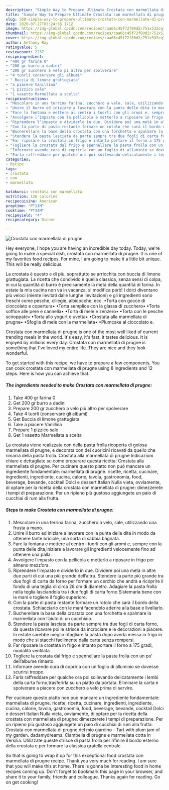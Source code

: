 ```yaml
---
description: "Simple Way to Prepare Ultimate Crostata con marmellata di prugne"
title: "Simple Way to Prepare Ultimate Crostata con marmellata di prugne"
slug: 569-simple-way-to-prepare-ultimate-crostata-con-marmellata-di-prugne
date: 2020-07-27T03:24:56.171Z
image: https://img-global.cpcdn.com/recipes/caa66c45f72f80d2/751x532cq70/crostata-con-marmellata-di-prugne-recipe-main-photo.jpg
thumbnail: https://img-global.cpcdn.com/recipes/caa66c45f72f80d2/751x532cq70/crostata-con-marmellata-di-prugne-recipe-main-photo.jpg
cover: https://img-global.cpcdn.com/recipes/caa66c45f72f80d2/751x532cq70/crostata-con-marmellata-di-prugne-recipe-main-photo.jpg
author: Anthony Ray
ratingvalue: 5
reviewcount: 2237
recipeingredient:
- "400 gr farina 0"
- "200 gr burro a dadini"
- "200 gr zucchero a velo pi altro per spolverare"
- "4 tuorli conservare gli albumi"
- " Buccia di limone grattugiata"
- "a piacere Vanillina"
- "1 pizzico sale"
- "1 vasetto Marmellata a scelta"
recipeinstructions:
- "Mescolare in una terrina farina, zucchero a velo, sale, utilizzando una frusta a mano."
- "Unire il burro ed iniziare a lavorare con la punta delle dita in modo da ottenere tante briciole, una sorta di sabbia bagnata."
- "Fare la fontana e mettere al centro i tuorli con gli aromi e, sempre con la punta delle dita,iniziare a lavorare gli ingredienti velocemente fino ad ottenere una palla."
- "Avvolgere l’impasto con la pellicola e metterlo a riposare in frigo per almeno mezz’ora."
- "Riprendere l’impasto e dividerlo in due. Dividere poi una metà in altre due parti di cui una più grande dell’altra. Stendere la parte più grande tra due fogli di carta da forno per formare un cerchio che andrà a ricoprire il fondo di una teglia di circa 28 cm di diametro. Adagiare la pasta frolla nella teglia lasciandola tra i due fogli di carta forno Sistemarla bene con le mani e togliere il foglio superiore."
- "Con la parte di pasta restante formare un rotolo che sarà il bordo della crostata. Schiacciarlo con le mani facendolo aderire alla base e livellarlo."
- "Bucherellare la base della crostata con una forchetta e spalmare la marmellata con l’aiuto di un cucchiaio."
- "Stendere la pasta lasciata da parte sempre tra due fogli di carta forno, da questa ricavare poi le strisce da incrociare e le decorazioni a piacere. In estate sarebbe meglio ritagliare la pasta dopo averla messa in frigo in modo che si stacchi facilmente dalla carta senza rompersi."
- "Far riposare la crostata in frigo e intanto portare il forno a 175 gradi, modalità ventilata."
- "Togliere la crostata dal frigo e spennellare la pasta frolla con un po’ dell’albume rimasto."
- "Infornare avendo cura di coprirla con un foglio di alluminio se dovesse scurirsi troppo."
- "Farla raffreddare per qualche ora poi sollevando delicatamente i lembi della carta forno,trasferirla su un piatto da portata. Eliminare la carta e spolverare a piacere con zucchero a velo prima di servire."
categories:
- Recipe
tags:
- crostata
- con
- marmellata

katakunci: crostata con marmellata 
nutrition: 126 calories
recipecuisine: American
preptime: "PT11M"
cooktime: "PT34M"
recipeyield: "4"
recipecategory: Dinner

---
```



![Crostata con marmellata di prugne](https://img-global.cpcdn.com/recipes/caa66c45f72f80d2/751x532cq70/crostata-con-marmellata-di-prugne-recipe-main-photo.jpg)

Hey everyone, I hope you are having an incredible day today. Today, we're going to make a special dish, crostata con marmellata di prugne. It is one of my favorites food recipes. For mine, I am going to make it a little bit unique. This will be really delicious.

La crostata è questo e di più, soprattutto se arricchita con buccia di limone grattugiata. La ricetta che condivido è quella classica, senza sensi di colpa, in cui la quantità di burro è precisamente la metà della quantità di farina. In estate la mia cucina non va in vacanza, si modifica però! I dolci diventano più veloci (niente lievitati dalle lunghe lievitazioni) e gli ingredienti sono freschi come pesche, ciliegie, albicocche, ecc. •Torta con gocce di cioccolato e copertura• •Torta semplice con la glassa di zucchero• •Torta soffice alle pere e cannella• •Torta di mele e zenzero• •Torta con le pesche sciroppate• •Torta allo yogurt e uvetta• •Crostata alla marmellata di prugne• •Sfoglia di mele con la marmellata• •Plumcake al cioccolato e.

Crostata con marmellata di prugne is one of the most well liked of current trending meals in the world. It's easy, it's fast, it tastes delicious. It is enjoyed by millions every day. Crostata con marmellata di prugne is something that I've loved my entire life. They are nice and they look wonderful.


To get started with this recipe, we have to prepare a few components. You can cook crostata con marmellata di prugne using 8 ingredients and 12 steps. Here is how you can achieve that.

<!--inarticleads1-->

##### The ingredients needed to make Crostata con marmellata di prugne:

1. Take 400 gr farina 0
1. Get 200 gr burro a dadini
1. Prepare 200 gr zucchero a velo più altro per spolverare
1. Take 4 tuorli (conservare gli albumi)
1. Get  Buccia di limone grattugiata
1. Take a piacere Vanillina
1. Prepare 1 pizzico sale
1. Get 1 vasetto Marmellata a scelta


La crostata viene realizzata con della pasta frolla ricoperta di golosa marmellata di prugne, e decorata con dei cuoricini ricavati da quello che rimarrà della pasta frolla. Crostata alla marmellata di prugne Indicazioni chiare e dettagliate su come preparare questa ricetta: Crostata alla marmellata di prugne. Per cucinare questo piatto non può mancare un ingrediente fondamentale: marmellata di prugne. ricette, ricetta, cucinare, ingredienti, ingrediente, cucina, calorie, tavola, gastronomia, food, beverage, bevande, cocktail Dolci e dessert Italian Nulla vieta, ovviamente, di optare per la ricetta della crostata con marmellata di prugne: dimezzerete i tempi di preparazione. Per un ripieno più gustoso aggiungete un paio di cucchiai di rum alla frutta. 

<!--inarticleads2-->

##### Steps to make Crostata con marmellata di prugne:

1. Mescolare in una terrina farina, zucchero a velo, sale, utilizzando una frusta a mano.
1. Unire il burro ed iniziare a lavorare con la punta delle dita in modo da ottenere tante briciole, una sorta di sabbia bagnata.
1. Fare la fontana e mettere al centro i tuorli con gli aromi e, sempre con la punta delle dita,iniziare a lavorare gli ingredienti velocemente fino ad ottenere una palla.
1. Avvolgere l’impasto con la pellicola e metterlo a riposare in frigo per almeno mezz’ora.
1. Riprendere l’impasto e dividerlo in due. Dividere poi una metà in altre due parti di cui una più grande dell’altra. Stendere la parte più grande tra due fogli di carta da forno per formare un cerchio che andrà a ricoprire il fondo di una teglia di circa 28 cm di diametro. Adagiare la pasta frolla nella teglia lasciandola tra i due fogli di carta forno Sistemarla bene con le mani e togliere il foglio superiore.
1. Con la parte di pasta restante formare un rotolo che sarà il bordo della crostata. Schiacciarlo con le mani facendolo aderire alla base e livellarlo.
1. Bucherellare la base della crostata con una forchetta e spalmare la marmellata con l’aiuto di un cucchiaio.
1. Stendere la pasta lasciata da parte sempre tra due fogli di carta forno, da questa ricavare poi le strisce da incrociare e le decorazioni a piacere. In estate sarebbe meglio ritagliare la pasta dopo averla messa in frigo in modo che si stacchi facilmente dalla carta senza rompersi.
1. Far riposare la crostata in frigo e intanto portare il forno a 175 gradi, modalità ventilata.
1. Togliere la crostata dal frigo e spennellare la pasta frolla con un po’ dell’albume rimasto.
1. Infornare avendo cura di coprirla con un foglio di alluminio se dovesse scurirsi troppo.
1. Farla raffreddare per qualche ora poi sollevando delicatamente i lembi della carta forno,trasferirla su un piatto da portata. Eliminare la carta e spolverare a piacere con zucchero a velo prima di servire.


Per cucinare questo piatto non può mancare un ingrediente fondamentale: marmellata di prugne. ricette, ricetta, cucinare, ingredienti, ingrediente, cucina, calorie, tavola, gastronomia, food, beverage, bevande, cocktail Dolci e dessert Italian Nulla vieta, ovviamente, di optare per la ricetta della crostata con marmellata di prugne: dimezzerete i tempi di preparazione. Per un ripieno più gustoso aggiungete un paio di cucchiai di rum alla frutta. Crostata con marmellata di prugne del mio giardino - Tart with plum jam of my garden. dadamydreams. Ciambella di prugne e marmellata cotta in Versilia. Utilizzate queste strisce di pasta frolla per rifinire il bordo esterno della crostata e per formare la classica gratella centrale. 

So that is going to wrap it up for this exceptional food crostata con marmellata di prugne recipe. Thank you very much for reading. I am sure that you will make this at home. There is gonna be interesting food in home recipes coming up. Don't forget to bookmark this page in your browser, and share it to your family, friends and colleague. Thanks again for reading. Go on get cooking!
